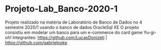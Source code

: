 # Projeto-Lab_Banco-2020-1
Projeto realizado na matéria de Laboratório de Banco de Dados no 4 semestre 2020/1 usando o banco de dados OracleSql XE 
O projeto consistiu em modelar um banco para um e-commerce do card game Yu-gi-oh!
Integrantes: https://github.com/LucasDonizeti | https://github.com/gabrielpoke
